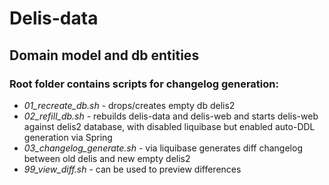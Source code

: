 # Delis-data

## Domain model and db entities

### Root folder contains scripts for changelog generation:

- *01_recreate_db.sh* - drops/creates empty db delis2
- *02_refill_db.sh* - rebuilds delis-data and delis-web and starts delis-web against delis2 database, with disabled liquibase but enabled auto-DDL generation via Spring
- *03_changelog_generate.sh* - via liquibase generates diff changelog between old delis and new empty delis2
- *99_view_diff.sh* - can be used to preview differences